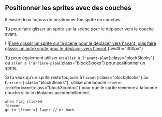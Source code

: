 ## Positionner les sprites avec des couches

Il existe deux façons de positionner ton sprite en couches.

Tu peux faire glisser un sprite sur la scène pour le déplacer vers la couche avant.

! [[Faire glisser un sprite sur la scène pour le déplacer vers l'avant, puis faire glisser un autre sprite pour le déplacer vers l'avant.](images/drag-sprite-change-layers.gif){:width="300px"}

Tu peux également utiliser un `aller à l'avant-plan`{:class="block3looks"} ou `aller à l'arrière-plan`{:class="block3looks"} pour positionner un sprite.

Si tu veux qu'un sprite reste toujours à l'`avant`{:class="block3looks"} ou l'`arrière`{:class="block3looks"}, utilise une boucle `répéter indéfiniment`{:class="block3control"} pour que le sprite revienne à la bonne couche si tu le déplaces accidentellement.

```blocks3
when flag clicked
forever
go to [front v] layer // or back
```

